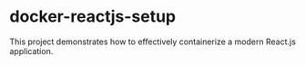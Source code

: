 # docker-reactjs-setup

This project demonstrates how to effectively containerize a modern React.js application.
